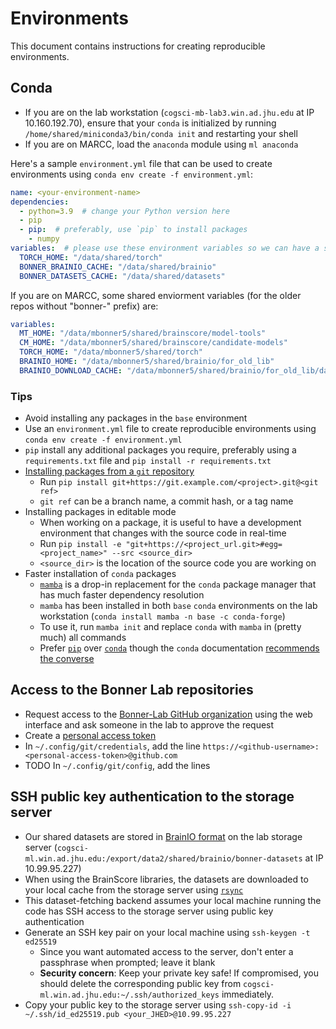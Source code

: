 # Environments

This document contains instructions for creating reproducible environments.

## Conda

- If you are on the lab workstation (`cogsci-mb-lab3.win.ad.jhu.edu` at IP 10.160.192.70), ensure that your `conda` is initialized by running `/home/shared/miniconda3/bin/conda init` and restarting your shell
- If you are on MARCC, load the `anaconda` module using `ml anaconda`

Here's a sample `environment.yml` file that can be used to create environments using `conda env create -f environment.yml`:

```YAML
name: <your-environment-name>
dependencies:
  - python=3.9  # change your Python version here
  - pip
  - pip:  # preferably, use `pip` to install packages
    - numpy
variables:  # please use these environment variables so we can have a shared torch and dataset cache
  TORCH_HOME: "/data/shared/torch"
  BONNER_BRAINIO_CACHE: "/data/shared/brainio"
  BONNER_DATASETS_CACHE: "/data/shared/datasets"
```

If you are on MARCC, some shared enviorment variables (for the older repos without "bonner-" prefix) are:
```YAML
variables:
  MT_HOME: "/data/mbonner5/shared/brainscore/model-tools"
  CM_HOME: "/data/mbonner5/shared/brainscore/candidate-models"
  TORCH_HOME: "/data/mbonner5/shared/torch"
  BRAINIO_HOME: "/data/mbonner5/shared/brainio/for_old_lib" 
  BRAINIO_DOWNLOAD_CACHE: "/data/mbonner5/shared/brainio/for_old_lib/datasets"
```

### Tips

- Avoid installing any packages in the `base` environment
- Use an `environment.yml` file to create reproducible environments using `conda env create -f environment.yml`
- `pip` install any additional packages you require, preferably using a `requirements.txt` file and `pip install -r requirements.txt`
- [Installing packages from a `git` repository](https://pip.pypa.io/en/stable/topics/vcs-support/#git)
  - Run `pip install git+https://git.example.com/<project>.git@<git ref>`
  - `git ref` can be a branch name, a commit hash, or a tag name
- Installing packages in editable mode
  - When working on a package, it is useful to have a development environment that changes with the source code in real-time
  - Run `pip install -e "git+https://<project_url.git>#egg=<project_name>" --src <source_dir>`
  - `<source_dir>` is the location of the source code you are working on
- Faster installation of `conda` packages
  - [`mamba`](https://github.com/mamba-org/mamba) is a drop-in replacement for the `conda` package manager that has much faster dependency resolution
  - `mamba` has been installed in both `base` `conda` environments on the lab workstation (`conda install mamba -n base -c conda-forge`)
  - To use it, run `mamba init` and replace `conda` with `mamba` in (pretty much) all commands
  - Prefer [`pip`](https://pip.pypa.io/en/stable/) over [`conda`](https://docs.conda.io/projects/conda/en/latest/index.html) though the `conda` documentation [recommends the converse](https://www.anaconda.com/blog/understanding-conda-and-pip)

## Access to the Bonner Lab repositories

- Request access to the [Bonner-Lab GitHub organization](https://github.com/BonnerLab) using the web interface and ask someone in the lab to approve the request
- Create a [personal access token](https://github.com/settings/tokens)
- In `~/.config/git/credentials`, add the line `https://<github-username>:<personal-access-token>@github.com`
- TODO In `~/.config/git/config`, add the lines

## SSH public key authentication to the storage server

- Our shared datasets are stored in [BrainIO format](https://github.com/BonnerLab/brainio) on the lab storage server (`cogsci-ml.win.ad.jhu.edu:/export/data2/shared/brainio/bonner-datasets` at IP 10.99.95.227)
- When using the BrainScore libraries, the datasets are downloaded to your local cache from the storage server using [`rsync`](https://download.samba.org/pub/rsync/rsync.1)
- This dataset-fetching backend assumes your local machine running the code has SSH access to the storage server using public key authentication
- Generate an SSH key pair on your local machine using `ssh-keygen -t ed25519`
  - Since you want automated access to the server, don't enter a passphrase when prompted; leave it blank
  - **Security concern**: Keep your private key safe! If compromised, you should delete the corresponding public key from `cogsci-ml.win.ad.jhu.edu:~/.ssh/authorized_keys` immediately.
- Copy your public key to the storage server using `ssh-copy-id -i ~/.ssh/id_ed25519.pub <your_JHED>@10.99.95.227`
